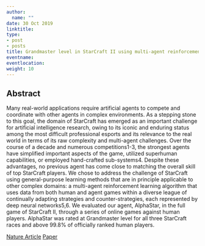 ```yaml
---
author:
  name: ""
date: 30 Oct 2019
linktitle:
type:
- post
- posts
title: Grandmaster level in StarCraft II using multi-agent reinforcement learning
eventname:
eventlocation:  
weight: 10
---
```


## Abstract

Many real-world applications require artificial agents to compete and coordinate with other agents in complex environments. As a stepping stone to this goal, the domain of StarCraft has emerged as an important challenge for artificial intelligence research, owing to its iconic and enduring status among the most difficult professional esports and its relevance to the real world in terms of its raw complexity and multi-agent challenges. Over the course of a decade and numerous competitions1-3, the strongest agents have simplified important aspects of the game, utilized superhuman capabilities, or employed hand-crafted sub-systems4. Despite these advantages, no previous agent has come close to matching the overall skill of top StarCraft players. We chose to address the challenge of StarCraft using general-purpose learning methods that are in principle applicable to other complex domains: a multi-agent reinforcement learning algorithm that uses data from both human and agent games within a diverse league of continually adapting strategies and counter-strategies, each represented by deep neural networks5,6. We evaluated our agent, AlphaStar, in the full game of StarCraft II, through a series of online games against human players. AlphaStar was rated at Grandmaster level for all three StarCraft races and above 99.8% of officially ranked human players.

[Nature Article](https://www.nature.com/articles/s41586-019-1724-z)
[Paper](https://www.nature.com/articles/s41586-019-1724-z.epdf?author_access_token=lZH3nqPYtWJXfDA10W0CNNRgN0jAjWel9jnR3ZoTv0PSZcPzJFGNAZhOlk4deBCKzKm70KfinloafEF1bCCXL6IIHHgKaDkaTkBcTEv7aT-wqDoG1VeO9-wO3GEoAMF9bAOt7mJ0RWQnRVMbyfgH9A%3D%3D)